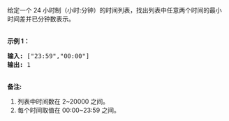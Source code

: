<html>
 <body>
  <p>
   给定一个 24 小时制（小时:分钟）的时间列表，找出列表中任意两个时间的最小时间差并已分钟数表示。
  </p>
  <p>
   <br/>
   <strong>
    示例 1：
   </strong>
  </p>
  <pre>
<strong>输入:</strong> ["23:59","00:00"]
<strong>输出:</strong> 1
</pre>
  <p>
   <br/>
   <strong>
    备注:
   </strong>
  </p>
  <ol>
   <li>
    列表中时间数在 2~20000 之间。
   </li>
   <li>
    每个时间取值在 00:00~23:59 之间。
   </li>
  </ol>
 </body>
</html>